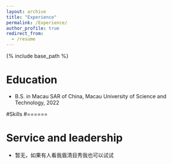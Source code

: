 ```yaml
---
layout: archive
title: "Experience"
permalink: /Experience/
author_profile: true
redirect_from:
  - /resume
---
```


{% include base_path %}

Education
======
* B.S. in Macau SAR of China, Macau University of Science and Technology, 2022

#Skills
#======


Service and leadership
======
* 暂无，如果有人看我眉清目秀我也可以试试
